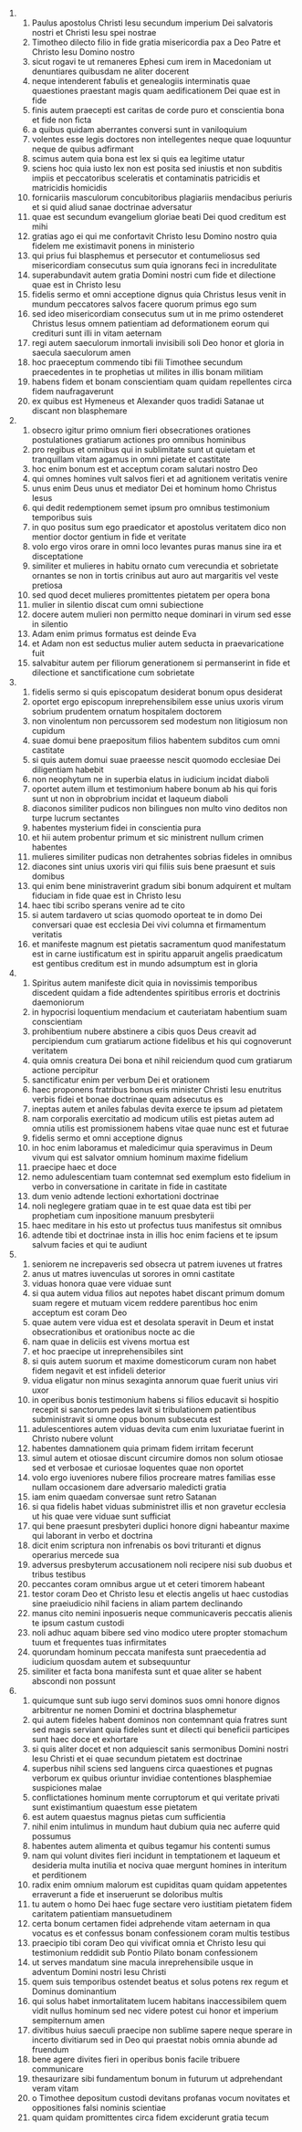<ol>
  <li>
    <ol>
      <li>Paulus apostolus Christi Iesu secundum imperium Dei salvatoris nostri et Christi Iesu spei nostrae</li>
      <li>Timotheo dilecto filio in fide gratia misericordia pax a Deo Patre et Christo Iesu Domino nostro</li>
      <li>sicut rogavi te ut remaneres Ephesi cum irem in Macedoniam ut denuntiares quibusdam ne aliter docerent</li>
      <li>neque intenderent fabulis et genealogiis interminatis quae quaestiones praestant magis quam aedificationem Dei quae est in fide</li>
      <li>finis autem praecepti est caritas de corde puro et conscientia bona et fide non ficta</li>
      <li>a quibus quidam aberrantes conversi sunt in vaniloquium</li>
      <li>volentes esse legis doctores non intellegentes neque quae loquuntur neque de quibus adfirmant</li>
      <li>scimus autem quia bona est lex si quis ea legitime utatur</li>
      <li>sciens hoc quia iusto lex non est posita sed iniustis et non subditis impiis et peccatoribus sceleratis et contaminatis patricidis et matricidis homicidis</li>
      <li>fornicariis masculorum concubitoribus plagiariis mendacibus periuris et si quid aliud sanae doctrinae adversatur</li>
      <li>quae est secundum evangelium gloriae beati Dei quod creditum est mihi</li>
      <li>gratias ago ei qui me confortavit Christo Iesu Domino nostro quia fidelem me existimavit ponens in ministerio</li>
      <li>qui prius fui blasphemus et persecutor et contumeliosus sed misericordiam consecutus sum quia ignorans feci in incredulitate</li>
      <li>superabundavit autem gratia Domini nostri cum fide et dilectione quae est in Christo Iesu</li>
      <li>fidelis sermo et omni acceptione dignus quia Christus Iesus venit in mundum peccatores salvos facere quorum primus ego sum</li>
      <li>sed ideo misericordiam consecutus sum ut in me primo ostenderet Christus Iesus omnem patientiam ad deformationem eorum qui credituri sunt illi in vitam aeternam</li>
      <li>regi autem saeculorum inmortali invisibili soli Deo honor et gloria in saecula saeculorum amen</li>
      <li>hoc praeceptum commendo tibi fili Timothee secundum praecedentes in te prophetias ut milites in illis bonam militiam</li>
      <li>habens fidem et bonam conscientiam quam quidam repellentes circa fidem naufragaverunt</li>
      <li>ex quibus est Hymeneus et Alexander quos tradidi Satanae ut discant non blasphemare</li>
    </ol>
  </li>
  <li>
    <ol>
      <li>obsecro igitur primo omnium fieri obsecrationes orationes postulationes gratiarum actiones pro omnibus hominibus</li>
      <li>pro regibus et omnibus qui in sublimitate sunt ut quietam et tranquillam vitam agamus in omni pietate et castitate</li>
      <li>hoc enim bonum est et acceptum coram salutari nostro Deo</li>
      <li>qui omnes homines vult salvos fieri et ad agnitionem veritatis venire</li>
      <li>unus enim Deus unus et mediator Dei et hominum homo Christus Iesus</li>
      <li>qui dedit redemptionem semet ipsum pro omnibus testimonium temporibus suis</li>
      <li>in quo positus sum ego praedicator et apostolus veritatem dico non mentior doctor gentium in fide et veritate</li>
      <li>volo ergo viros orare in omni loco levantes puras manus sine ira et disceptatione</li>
      <li>similiter et mulieres in habitu ornato cum verecundia et sobrietate ornantes se non in tortis crinibus aut auro aut margaritis vel veste pretiosa</li>
      <li>sed quod decet mulieres promittentes pietatem per opera bona</li>
      <li>mulier in silentio discat cum omni subiectione</li>
      <li>docere autem mulieri non permitto neque dominari in virum sed esse in silentio</li>
      <li>Adam enim primus formatus est deinde Eva</li>
      <li>et Adam non est seductus mulier autem seducta in praevaricatione fuit</li>
      <li>salvabitur autem per filiorum generationem si permanserint in fide et dilectione et sanctificatione cum sobrietate</li>
    </ol>
  </li>
  <li>
    <ol>
      <li>fidelis sermo si quis episcopatum desiderat bonum opus desiderat</li>
      <li>oportet ergo episcopum inreprehensibilem esse unius uxoris virum sobrium prudentem ornatum hospitalem doctorem</li>
      <li>non vinolentum non percussorem sed modestum non litigiosum non cupidum</li>
      <li>suae domui bene praepositum filios habentem subditos cum omni castitate</li>
      <li>si quis autem domui suae praeesse nescit quomodo ecclesiae Dei diligentiam habebit</li>
      <li>non neophytum ne in superbia elatus in iudicium incidat diaboli</li>
      <li>oportet autem illum et testimonium habere bonum ab his qui foris sunt ut non in obprobrium incidat et laqueum diaboli</li>
      <li>diaconos similiter pudicos non bilingues non multo vino deditos non turpe lucrum sectantes</li>
      <li>habentes mysterium fidei in conscientia pura</li>
      <li>et hii autem probentur primum et sic ministrent nullum crimen habentes</li>
      <li>mulieres similiter pudicas non detrahentes sobrias fideles in omnibus</li>
      <li>diacones sint unius uxoris viri qui filiis suis bene praesunt et suis domibus</li>
      <li>qui enim bene ministraverint gradum sibi bonum adquirent et multam fiduciam in fide quae est in Christo Iesu</li>
      <li>haec tibi scribo sperans venire ad te cito</li>
      <li>si autem tardavero ut scias quomodo oporteat te in domo Dei conversari quae est ecclesia Dei vivi columna et firmamentum veritatis</li>
      <li>et manifeste magnum est pietatis sacramentum quod manifestatum est in carne iustificatum est in spiritu apparuit angelis praedicatum est gentibus creditum est in mundo adsumptum est in gloria</li>
    </ol>
  </li>
  <li>
    <ol>
      <li>Spiritus autem manifeste dicit quia in novissimis temporibus discedent quidam a fide adtendentes spiritibus erroris et doctrinis daemoniorum</li>
      <li>in hypocrisi loquentium mendacium et cauteriatam habentium suam conscientiam</li>
      <li>prohibentium nubere abstinere a cibis quos Deus creavit ad percipiendum cum gratiarum actione fidelibus et his qui cognoverunt veritatem</li>
      <li>quia omnis creatura Dei bona et nihil reiciendum quod cum gratiarum actione percipitur</li>
      <li>sanctificatur enim per verbum Dei et orationem</li>
      <li>haec proponens fratribus bonus eris minister Christi Iesu enutritus verbis fidei et bonae doctrinae quam adsecutus es</li>
      <li>ineptas autem et aniles fabulas devita exerce te ipsum ad pietatem</li>
      <li>nam corporalis exercitatio ad modicum utilis est pietas autem ad omnia utilis est promissionem habens vitae quae nunc est et futurae</li>
      <li>fidelis sermo et omni acceptione dignus</li>
      <li>in hoc enim laboramus et maledicimur quia speravimus in Deum vivum qui est salvator omnium hominum maxime fidelium</li>
      <li>praecipe haec et doce</li>
      <li>nemo adulescentiam tuam contemnat sed exemplum esto fidelium in verbo in conversatione in caritate in fide in castitate</li>
      <li>dum venio adtende lectioni exhortationi doctrinae</li>
      <li>noli neglegere gratiam quae in te est quae data est tibi per prophetiam cum inpositione manuum presbyterii</li>
      <li>haec meditare in his esto ut profectus tuus manifestus sit omnibus</li>
      <li>adtende tibi et doctrinae insta in illis hoc enim faciens et te ipsum salvum facies et qui te audiunt</li>
    </ol>
  </li>
  <li>
    <ol>
      <li>seniorem ne increpaveris sed obsecra ut patrem iuvenes ut fratres</li>
      <li>anus ut matres iuvenculas ut sorores in omni castitate</li>
      <li>viduas honora quae vere viduae sunt</li>
      <li>si qua autem vidua filios aut nepotes habet discant primum domum suam regere et mutuam vicem reddere parentibus hoc enim acceptum est coram Deo</li>
      <li>quae autem vere vidua est et desolata speravit in Deum et instat obsecrationibus et orationibus nocte ac die</li>
      <li>nam quae in deliciis est vivens mortua est</li>
      <li>et hoc praecipe ut inreprehensibiles sint</li>
      <li>si quis autem suorum et maxime domesticorum curam non habet fidem negavit et est infideli deterior</li>
      <li>vidua eligatur non minus sexaginta annorum quae fuerit unius viri uxor</li>
      <li>in operibus bonis testimonium habens si filios educavit si hospitio recepit si sanctorum pedes lavit si tribulationem patientibus subministravit si omne opus bonum subsecuta est</li>
      <li>adulescentiores autem viduas devita cum enim luxuriatae fuerint in Christo nubere volunt</li>
      <li>habentes damnationem quia primam fidem irritam fecerunt</li>
      <li>simul autem et otiosae discunt circumire domos non solum otiosae sed et verbosae et curiosae loquentes quae non oportet</li>
      <li>volo ergo iuveniores nubere filios procreare matres familias esse nullam occasionem dare adversario maledicti gratia</li>
      <li>iam enim quaedam conversae sunt retro Satanan</li>
      <li>si qua fidelis habet viduas subministret illis et non gravetur ecclesia ut his quae vere viduae sunt sufficiat</li>
      <li>qui bene praesunt presbyteri duplici honore digni habeantur maxime qui laborant in verbo et doctrina</li>
      <li>dicit enim scriptura non infrenabis os bovi trituranti et dignus operarius mercede sua</li>
      <li>adversus presbyterum accusationem noli recipere nisi sub duobus et tribus testibus</li>
      <li>peccantes coram omnibus argue ut et ceteri timorem habeant</li>
      <li>testor coram Deo et Christo Iesu et electis angelis ut haec custodias sine praeiudicio nihil faciens in aliam partem declinando</li>
      <li>manus cito nemini inposueris neque communicaveris peccatis alienis te ipsum castum custodi</li>
      <li>noli adhuc aquam bibere sed vino modico utere propter stomachum tuum et frequentes tuas infirmitates</li>
      <li>quorundam hominum peccata manifesta sunt praecedentia ad iudicium quosdam autem et subsequuntur</li>
      <li>similiter et facta bona manifesta sunt et quae aliter se habent abscondi non possunt</li>
    </ol>
  </li>
  <li>
    <ol>
      <li>quicumque sunt sub iugo servi dominos suos omni honore dignos arbitrentur ne nomen Domini et doctrina blasphemetur</li>
      <li>qui autem fideles habent dominos non contemnant quia fratres sunt sed magis serviant quia fideles sunt et dilecti qui beneficii participes sunt haec doce et exhortare</li>
      <li>si quis aliter docet et non adquiescit sanis sermonibus Domini nostri Iesu Christi et ei quae secundum pietatem est doctrinae</li>
      <li>superbus nihil sciens sed languens circa quaestiones et pugnas verborum ex quibus oriuntur invidiae contentiones blasphemiae suspiciones malae</li>
      <li>conflictationes hominum mente corruptorum et qui veritate privati sunt existimantium quaestum esse pietatem</li>
      <li>est autem quaestus magnus pietas cum sufficientia</li>
      <li>nihil enim intulimus in mundum haut dubium quia nec auferre quid possumus</li>
      <li>habentes autem alimenta et quibus tegamur his contenti sumus</li>
      <li>nam qui volunt divites fieri incidunt in temptationem et laqueum et desideria multa inutilia et nociva quae mergunt homines in interitum et perditionem</li>
      <li>radix enim omnium malorum est cupiditas quam quidam appetentes erraverunt a fide et inseruerunt se doloribus multis</li>
      <li>tu autem o homo Dei haec fuge sectare vero iustitiam pietatem fidem caritatem patientiam mansuetudinem</li>
      <li>certa bonum certamen fidei adprehende vitam aeternam in qua vocatus es et confessus bonam confessionem coram multis testibus</li>
      <li>praecipio tibi coram Deo qui vivificat omnia et Christo Iesu qui testimonium reddidit sub Pontio Pilato bonam confessionem</li>
      <li>ut serves mandatum sine macula inreprehensibile usque in adventum Domini nostri Iesu Christi</li>
      <li>quem suis temporibus ostendet beatus et solus potens rex regum et Dominus dominantium</li>
      <li>qui solus habet inmortalitatem lucem habitans inaccessibilem quem vidit nullus hominum sed nec videre potest cui honor et imperium sempiternum amen</li>
      <li>divitibus huius saeculi praecipe non sublime sapere neque sperare in incerto divitiarum sed in Deo qui praestat nobis omnia abunde ad fruendum</li>
      <li>bene agere divites fieri in operibus bonis facile tribuere communicare</li>
      <li>thesaurizare sibi fundamentum bonum in futurum ut adprehendant veram vitam</li>
      <li>o Timothee depositum custodi devitans profanas vocum novitates et oppositiones falsi nominis scientiae</li>
      <li>quam quidam promittentes circa fidem exciderunt gratia tecum</li>
    </ol>
  </li>
</ol>